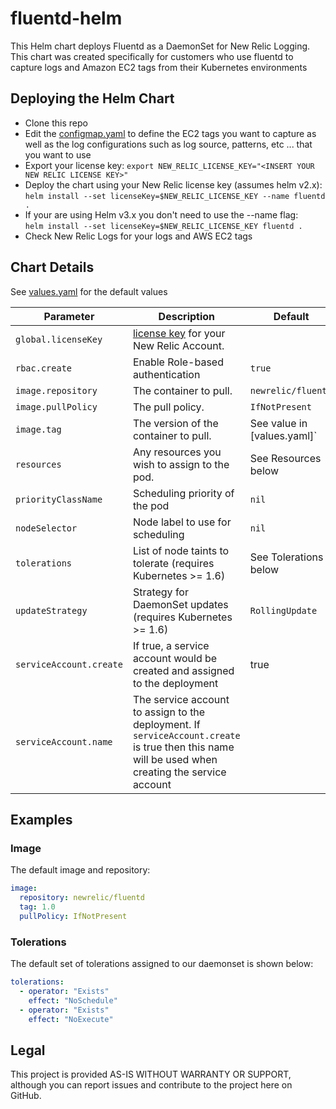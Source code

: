# fluentd-helm

This Helm chart deploys Fluentd as a DaemonSet for New Relic Logging. This chart was created specifically for customers who use fluentd to capture logs and Amazon EC2 tags from their Kubernetes environments

## Deploying the Helm Chart

- Clone this repo
- Edit the [configmap.yaml](../../blob/master/newrelic-logging/templates/configmap.yaml) to define the EC2 tags you want to capture as well as the log configurations such as log source, patterns, etc ... that you want to use
- Export your license key: `export NEW_RELIC_LICENSE_KEY="<INSERT YOUR NEW RELIC LICENSE KEY>"`
- Deploy the chart using your New Relic license key (assumes helm v2.x):  
  `helm install --set licenseKey=$NEW_RELIC_LICENSE_KEY --name fluentd .`
- If your are using Helm v3.x you don't need to use the --name flag:  
  `helm install --set licenseKey=$NEW_RELIC_LICENSE_KEY fluentd .`
- Check New Relic Logs for your logs and AWS EC2 tags

## Chart Details

See [values.yaml](../../blob/master/newrelic-logging/values.yaml) for the default values

| Parameter               | Description                                                                                                                                       | Default                     |
| ----------------------- | ------------------------------------------------------------------------------------------------------------------------------------------------- | --------------------------- |
| `global.licenseKey`     | [license key](https://docs.newrelic.com/docs/accounts/install-new-relic/account-setup/license-key) for your New Relic Account.                    |
| `rbac.create`           | Enable Role-based authentication                                                                                                                  | `true`                      |
| `image.repository`      | The container to pull.                                                                                                                            | `newrelic/fluentd`          |
| `image.pullPolicy`      | The pull policy.                                                                                                                                  | `IfNotPresent`              |
| `image.tag`             | The version of the container to pull.                                                                                                             | See value in [values.yaml]` |
| `resources`             | Any resources you wish to assign to the pod.                                                                                                      | See Resources below         |
| `priorityClassName`     | Scheduling priority of the pod                                                                                                                    | `nil`                       |
| `nodeSelector`          | Node label to use for scheduling                                                                                                                  | `nil`                       |
| `tolerations`           | List of node taints to tolerate (requires Kubernetes >= 1.6)                                                                                      | See Tolerations below       |
| `updateStrategy`        | Strategy for DaemonSet updates (requires Kubernetes >= 1.6)                                                                                       | `RollingUpdate`             |
| `serviceAccount.create` | If true, a service account would be created and assigned to the deployment                                                                        | true                        |
| `serviceAccount.name`   | The service account to assign to the deployment. If `serviceAccount.create` is true then this name will be used when creating the service account |                             |

## Examples

### Image

The default image and repository:

```yaml
image:
  repository: newrelic/fluentd
  tag: 1.0
  pullPolicy: IfNotPresent
```

### Tolerations

The default set of tolerations assigned to our daemonset is shown below:

```yaml
tolerations:
  - operator: "Exists"
    effect: "NoSchedule"
  - operator: "Exists"
    effect: "NoExecute"
```

## Legal

This project is provided AS-IS WITHOUT WARRANTY OR SUPPORT, although you can report issues and contribute to the project here on GitHub.
